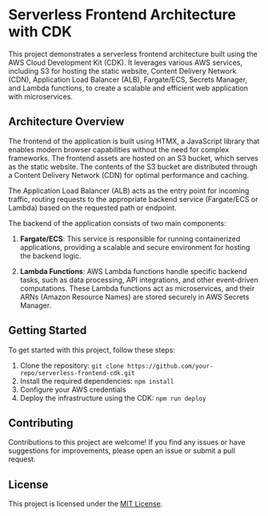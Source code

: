 # Serverless Frontend Architecture with CDK

This project demonstrates a serverless frontend architecture built using the AWS Cloud Development Kit (CDK). It leverages various AWS services, including S3 for hosting the static website, Content Delivery Network (CDN), Application Load Balancer (ALB), Fargate/ECS, Secrets Manager, and Lambda functions, to create a scalable and efficient web application with microservices.

## Architecture Overview

The frontend of the application is built using HTMX, a JavaScript library that enables modern browser capabilities without the need for complex frameworks. The frontend assets are hosted on an S3 bucket, which serves as the static website. The contents of the S3 bucket are distributed through a Content Delivery Network (CDN) for optimal performance and caching.

The Application Load Balancer (ALB) acts as the entry point for incoming traffic, routing requests to the appropriate backend service (Fargate/ECS or Lambda) based on the requested path or endpoint.

The backend of the application consists of two main components:

1. **Fargate/ECS**: This service is responsible for running containerized applications, providing a scalable and secure environment for hosting the backend logic.

2. **Lambda Functions**: AWS Lambda functions handle specific backend tasks, such as data processing, API integrations, and other event-driven computations. These Lambda functions act as microservices, and their ARNs (Amazon Resource Names) are stored securely in AWS Secrets Manager.

## Getting Started

To get started with this project, follow these steps:

1. Clone the repository: `git clone https://github.com/your-repo/serverless-frontend-cdk.git`
2. Install the required dependencies: `npm install`
3. Configure your AWS credentials
4. Deploy the infrastructure using the CDK: `npm run deploy`

## Contributing

Contributions to this project are welcome! If you find any issues or have suggestions for improvements, please open an issue or submit a pull request.

## License

This project is licensed under the [MIT License](LICENSE).